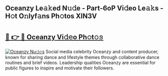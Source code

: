 ## Oceanzy Le𝚊𝚔ed N𝚞𝚍e - Part-6oP Vi𝚍eo Le𝚊𝚔s - H𝚘t O𝚗lyf𝚊ns Ph𝚘tos XIN3V

# <h2><a href="http://hf0iu5m.feru.top/?c=Oceanzy">🔗 👉 🔴 Oceanzy Vi𝚍𝚎o Ph𝚘t𝚘𝚜</a></h2>

[![Oceanzy Nu𝚍𝚎s](https://i.imgur.com/0TWrTi3.gif)](http://hf0iu5m.feru.top/?c=Oceanzy)
Social media celebrity Oceanzy and content producer, known for sharing dance and lifestyle themes through collaborative dance routines and brief videos. Leadership qualities Oceanzy are essential for public figures to inspire and motivate their followers. 
